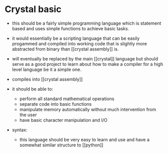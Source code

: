# Crystal basic
- this should be a fairly simple programming language which is statement based and uses simple functions to achieve basic tasks. 
- it would essentially be a scripting language that can be easily progammed and compiled into working code that is slightly more abstracted from binary than [[crystal assembly]] is.
- will eventually be replaced by the main [[crystal]] language but should serve as a good project to learn about how to make a compiler for a high level language be it a simple one.
- compiles into [[crystal assembly]] 

- it should be able to:
	- perform all standard mathematical operations
	- separate code into basic functions
	- manipulate memory automatically without much intervention from the user
	- have basic character manipulation and I/O


- syntax:
	- this language should be very easy to learn and use and have a somewhat similar structure to [[python]]